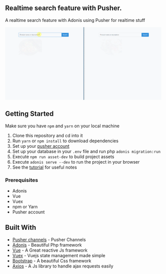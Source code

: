 ## Realtime search feature with Pusher.

A realtime search feature with Adonis using Pusher for realtime stuff 

![application screenshot](public/images/demo.gif "Realtime search feature with Adonis and Pusher")


## Getting Started
Make sure you have `npm` and `yarn` on your local machine

1.  Clone this repository and cd into it
2.  Run `yarn` or `npm install` to download dependencies
3.  Set up your [pusher account](https://dashboard.pusher.com/accounts/sign_up)
4.  Set up your database in your `.env` file and run php `adonis migration:run`
6.  Execute `npm run asset-dev` to build project assets
7.  Execute `adonis serve --dev` to run the project in your browser
8.  See the [tutorial](https://pusher.com/tutorials/build-realtime-search-adonis-js-vue-js-pusher) for useful notes 

### Prerequisites

* Adonis
* Vue
* Vuex
* npm or Yarn
* Pusher account


## Built With

* [Pusher channels](https://pusher.com/channels) - Pusher Channels
* [Adonis](https://adonisjs.com/) - Beautiful Php framework
* [Vue](https://vuejs.org/) - A Great reactive Js framework
* [Vuex](https://vuejs.org/) - Vuejs state management made simple
* [Bootstrap](https://getbootstrap.com) - A beautiful Css framework
* [Axios](https://vuejs.org/) - A Js library to handle ajax requests easily


